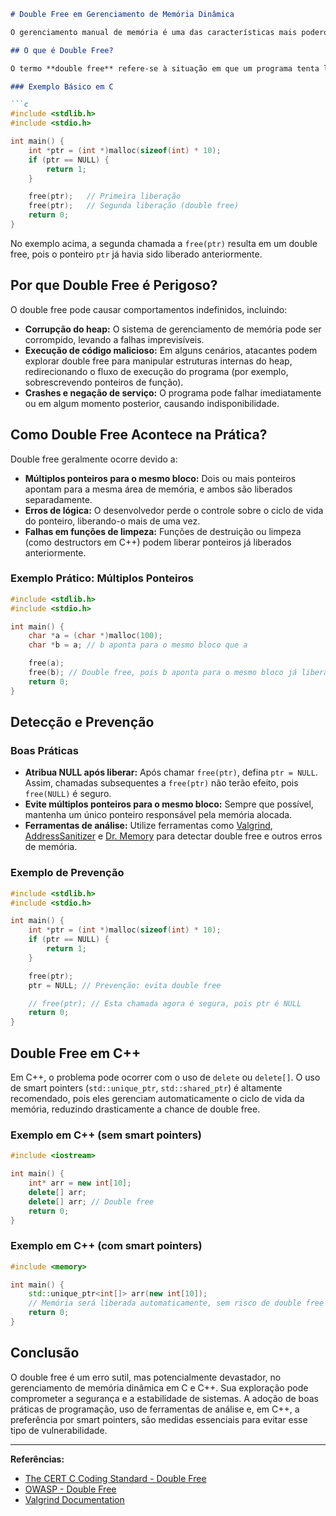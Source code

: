 ```markdown
# Double Free em Gerenciamento de Memória Dinâmica

O gerenciamento manual de memória é uma das características mais poderosas e, ao mesmo tempo, perigosas das linguagens C e C++. Entre os diversos tipos de falhas que podem surgir desse controle direto, o **double free** é um dos bugs mais clássicos e exploráveis, frequentemente associado a vulnerabilidades críticas de segurança.

## O que é Double Free?

O termo **double free** refere-se à situação em que um programa tenta liberar (free) duas vezes o mesmo bloco de memória previamente alocado dinamicamente (por exemplo, com `malloc` ou `new`). Isso ocorre quando a função `free` (em C) ou `delete` (em C++) é chamada mais de uma vez para o mesmo ponteiro sem que ele tenha sido realocado entre as chamadas.

### Exemplo Básico em C

```c
#include <stdlib.h>
#include <stdio.h>

int main() {
    int *ptr = (int *)malloc(sizeof(int) * 10);
    if (ptr == NULL) {
        return 1;
    }

    free(ptr);   // Primeira liberação
    free(ptr);   // Segunda liberação (double free)
    return 0;
}
```

No exemplo acima, a segunda chamada a `free(ptr)` resulta em um double free, pois o ponteiro `ptr` já havia sido liberado anteriormente.

## Por que Double Free é Perigoso?

O double free pode causar comportamentos indefinidos, incluindo:

- **Corrupção do heap:** O sistema de gerenciamento de memória pode ser corrompido, levando a falhas imprevisíveis.
- **Execução de código malicioso:** Em alguns cenários, atacantes podem explorar double free para manipular estruturas internas do heap, redirecionando o fluxo de execução do programa (por exemplo, sobrescrevendo ponteiros de função).
- **Crashes e negação de serviço:** O programa pode falhar imediatamente ou em algum momento posterior, causando indisponibilidade.

## Como Double Free Acontece na Prática?

Double free geralmente ocorre devido a:

- **Múltiplos ponteiros para o mesmo bloco:** Dois ou mais ponteiros apontam para a mesma área de memória, e ambos são liberados separadamente.
- **Erros de lógica:** O desenvolvedor perde o controle sobre o ciclo de vida do ponteiro, liberando-o mais de uma vez.
- **Falhas em funções de limpeza:** Funções de destruição ou limpeza (como destructors em C++) podem liberar ponteiros já liberados anteriormente.

### Exemplo Prático: Múltiplos Ponteiros

```c
#include <stdlib.h>
#include <stdio.h>

int main() {
    char *a = (char *)malloc(100);
    char *b = a; // b aponta para o mesmo bloco que a

    free(a);
    free(b); // Double free, pois b aponta para o mesmo bloco já liberado por a
    return 0;
}
```

## Detecção e Prevenção

### Boas Práticas

- **Atribua NULL após liberar:** Após chamar `free(ptr)`, defina `ptr = NULL`. Assim, chamadas subsequentes a `free(ptr)` não terão efeito, pois `free(NULL)` é seguro.
- **Evite múltiplos ponteiros para o mesmo bloco:** Sempre que possível, mantenha um único ponteiro responsável pela memória alocada.
- **Ferramentas de análise:** Utilize ferramentas como [Valgrind](https://valgrind.org/), [AddressSanitizer](https://clang.llvm.org/docs/AddressSanitizer.html) e [Dr. Memory](https://drmemory.org/) para detectar double free e outros erros de memória.

### Exemplo de Prevenção

```c
#include <stdlib.h>
#include <stdio.h>

int main() {
    int *ptr = (int *)malloc(sizeof(int) * 10);
    if (ptr == NULL) {
        return 1;
    }

    free(ptr);
    ptr = NULL; // Prevenção: evita double free

    // free(ptr); // Esta chamada agora é segura, pois ptr é NULL
    return 0;
}
```

## Double Free em C++

Em C++, o problema pode ocorrer com o uso de `delete` ou `delete[]`. O uso de smart pointers (`std::unique_ptr`, `std::shared_ptr`) é altamente recomendado, pois eles gerenciam automaticamente o ciclo de vida da memória, reduzindo drasticamente a chance de double free.

### Exemplo em C++ (sem smart pointers)

```cpp
#include <iostream>

int main() {
    int* arr = new int[10];
    delete[] arr;
    delete[] arr; // Double free
    return 0;
}
```

### Exemplo em C++ (com smart pointers)

```cpp
#include <memory>

int main() {
    std::unique_ptr<int[]> arr(new int[10]);
    // Memória será liberada automaticamente, sem risco de double free
    return 0;
}
```

## Conclusão

O double free é um erro sutil, mas potencialmente devastador, no gerenciamento de memória dinâmica em C e C++. Sua exploração pode comprometer a segurança e a estabilidade de sistemas. A adoção de boas práticas de programação, uso de ferramentas de análise e, em C++, a preferência por smart pointers, são medidas essenciais para evitar esse tipo de vulnerabilidade.

---
**Referências:**
- [The CERT C Coding Standard - Double Free](https://wiki.sei.cmu.edu/confluence/display/c/EXP33-C.+Do+not+reference+uninitialized+memory)
- [OWASP - Double Free](https://owasp.org/www-community/vulnerabilities/Double_Free)
- [Valgrind Documentation](https://valgrind.org/docs/manual/manual.html)
```
